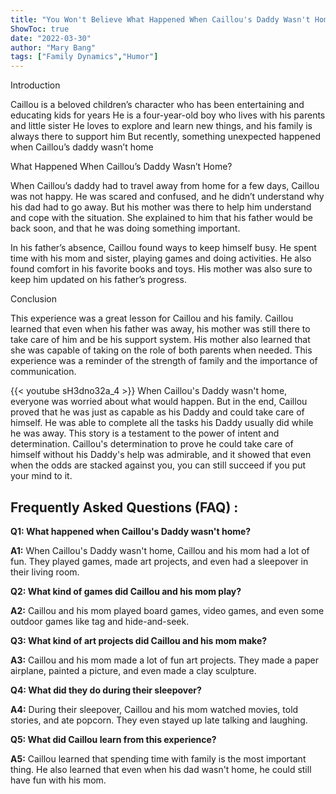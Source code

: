 ```yaml
---
title: "You Won't Believe What Happened When Caillou's Daddy Wasn't Home!"
ShowToc: true 
date: "2022-03-30"
author: "Mary Bang" 
tags: ["Family Dynamics","Humor"]
---
```

Introduction

Caillou is a beloved children’s character who has been entertaining and educating kids for years He is a four-year-old boy who lives with his parents and little sister He loves to explore and learn new things, and his family is always there to support him But recently, something unexpected happened when Caillou’s daddy wasn’t home

What Happened When Caillou’s Daddy Wasn’t Home?

When Caillou’s daddy had to travel away from home for a few days, Caillou was not happy. He was scared and confused, and he didn’t understand why his dad had to go away. But his mother was there to help him understand and cope with the situation. She explained to him that his father would be back soon, and that he was doing something important.

In his father’s absence, Caillou found ways to keep himself busy. He spent time with his mom and sister, playing games and doing activities. He also found comfort in his favorite books and toys. His mother was also sure to keep him updated on his father’s progress.

Conclusion

This experience was a great lesson for Caillou and his family. Caillou learned that even when his father was away, his mother was still there to take care of him and be his support system. His mother also learned that she was capable of taking on the role of both parents when needed. This experience was a reminder of the strength of family and the importance of communication.

{{< youtube sH3dno32a_4 >}} 
When Caillou's Daddy wasn't home, everyone was worried about what would happen. But in the end, Caillou proved that he was just as capable as his Daddy and could take care of himself. He was able to complete all the tasks his Daddy usually did while he was away. This story is a testament to the power of intent and determination. Caillou's determination to prove he could take care of himself without his Daddy's help was admirable, and it showed that even when the odds are stacked against you, you can still succeed if you put your mind to it.

## Frequently Asked Questions (FAQ) :
**Q1: What happened when Caillou's Daddy wasn't home?**

**A1:** When Caillou's Daddy wasn't home, Caillou and his mom had a lot of fun. They played games, made art projects, and even had a sleepover in their living room.

**Q2: What kind of games did Caillou and his mom play?**

**A2:** Caillou and his mom played board games, video games, and even some outdoor games like tag and hide-and-seek.

**Q3: What kind of art projects did Caillou and his mom make?**

**A3:** Caillou and his mom made a lot of fun art projects. They made a paper airplane, painted a picture, and even made a clay sculpture.

**Q4: What did they do during their sleepover?**

**A4:** During their sleepover, Caillou and his mom watched movies, told stories, and ate popcorn. They even stayed up late talking and laughing.

**Q5: What did Caillou learn from this experience?**

**A5:** Caillou learned that spending time with family is the most important thing. He also learned that even when his dad wasn't home, he could still have fun with his mom.



